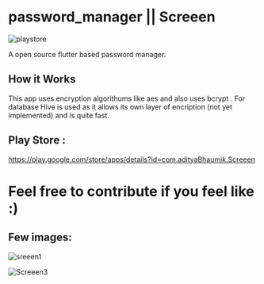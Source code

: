 # password_manager || Screeen  

![playstore](https://user-images.githubusercontent.com/52599836/120022778-81833e00-c00a-11eb-84a5-207e8c1026f5.png)


A open source flutter based password manager.

## How it Works

This app uses encryption algorithums like aes and also uses bcrypt . 
For database Hive is used as it allows its own layer of encription (not yet implemented) and is quite fast.

## Play Store :
https://play.google.com/store/apps/details?id=com.adityaBhaumik.Screeen




# Feel free to contribute if you feel like :)

## Few images:



![sreeen1](https://user-images.githubusercontent.com/52599836/120022664-5a2c7100-c00a-11eb-8107-f564bae60b62.png)

![Screeen3](https://user-images.githubusercontent.com/52599836/120022667-5d276180-c00a-11eb-958d-79be04e1f87b.png)


